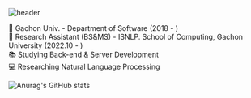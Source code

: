 ![header](https://capsule-render.vercel.app/api?type=waving&color=auto&height=300&section=header&text=RyuSangYEON&fontSize=70)


🏫 Gachon Univ. - Department of Software (2018 - )  
🔬 Research Assistant (BS&MS) - ISNLP. School of Computing, Gachon University (2022.10 - )  
📚 Studying Back-end & Server Development  
💻 Researching Natural Language Processing  



![Anurag's GitHub stats](https://github-readme-stats.vercel.app/api?username=YEonleo&show_icons=true&theme=radical)
